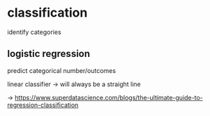 
# classification

identify categories

## logistic regression

predict categorical number/outcomes

linear classifier -> will always be a straight line

-> https://www.superdatascience.com/blogs/the-ultimate-guide-to-regression-classification

